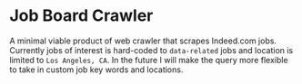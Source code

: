 # Job Board Crawler

A minimal viable product of web crawler that scrapes Indeed.com jobs. Currently jobs of interest is hard-coded to `data-related` jobs and location is limited to `Los Angeles, CA`. In the future I will make the query more flexible to take in custom job key words and locations.
